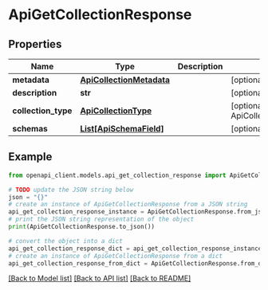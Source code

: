# ApiGetCollectionResponse


## Properties

Name | Type | Description | Notes
------------ | ------------- | ------------- | -------------
**metadata** | [**ApiCollectionMetadata**](ApiCollectionMetadata.md) |  | [optional] 
**description** | **str** |  | [optional] 
**collection_type** | [**ApiCollectionType**](ApiCollectionType.md) |  | [optional] [default to ApiCollectionType.NONE]
**schemas** | [**List[ApiSchemaField]**](ApiSchemaField.md) |  | [optional] 

## Example

```python
from openapi_client.models.api_get_collection_response import ApiGetCollectionResponse

# TODO update the JSON string below
json = "{}"
# create an instance of ApiGetCollectionResponse from a JSON string
api_get_collection_response_instance = ApiGetCollectionResponse.from_json(json)
# print the JSON string representation of the object
print(ApiGetCollectionResponse.to_json())

# convert the object into a dict
api_get_collection_response_dict = api_get_collection_response_instance.to_dict()
# create an instance of ApiGetCollectionResponse from a dict
api_get_collection_response_from_dict = ApiGetCollectionResponse.from_dict(api_get_collection_response_dict)
```
[[Back to Model list]](../README.md#documentation-for-models) [[Back to API list]](../README.md#documentation-for-api-endpoints) [[Back to README]](../README.md)


